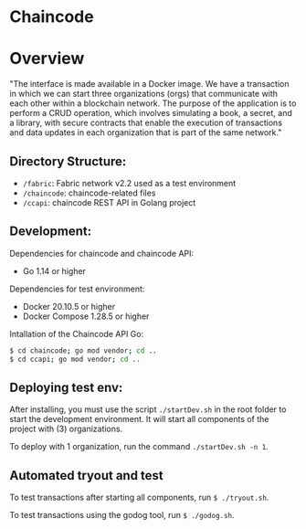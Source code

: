 # Chaincode 

# Overview

"The interface is made available in a Docker image. We have a transaction in which we can start three organizations (orgs) that communicate with each other within a blockchain network. The purpose of the application is to perform a CRUD operation, which involves simulating a book, a secret, and a library, with secure contracts that enable the execution of transactions and data updates in each organization that is part of the same network."

## Directory Structure:

- `/fabric`: Fabric network v2.2 used as a test environment
- `/chaincode`: chaincode-related files
- `/ccapi`: chaincode REST API in Golang project

## Development:

Dependencies for chaincode and chaincode API:

- Go 1.14 or higher

Dependencies for test environment:

- Docker 20.10.5 or higher
- Docker Compose 1.28.5 or higher

Intallation of the Chaincode API Go:

```bash
$ cd chaincode; go mod vendor; cd ..
$ cd ccapi; go mod vendor; cd ..
```


## Deploying test env: 

After installing, you must use the script `./startDev.sh` in the root folder to start the development environment. 
It will start all components of the project with (3) organizations.

To deploy with 1 organization, run the command `./startDev.sh -n 1`.

## Automated tryout and test

To test transactions after starting all components, run `$ ./tryout.sh`. 

To test transactions using the godog tool, run `$ ./godog.sh`.

